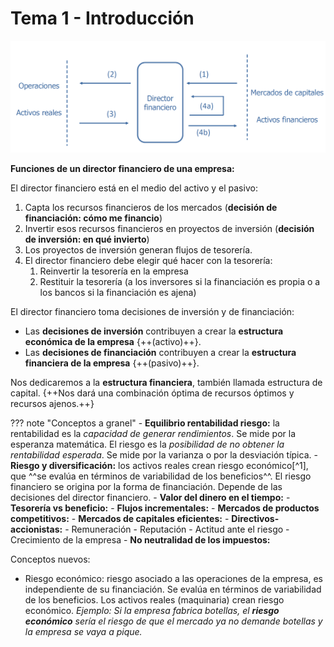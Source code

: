 # Tema 1 - Introducción

![img](images/tema-1/conceptos-y-fundamentos-teoricos.png)

**Funciones de un director financiero de una empresa:**

El director financiero está en el medio del activo y el pasivo:

1. Capta los recursos financieros de los mercados (**decisión de financiación: cómo me financio**)
2. Invertir esos recursos financieros en proyectos de inversión (**decisión de inversión: en qué invierto**)
3. Los proyectos de inversión generan flujos de tesorería.
4. El director financiero debe elegir qué hacer con la tesorería:
      1. Reinvertir la tesorería en la empresa
      2. Restituir la tesorería (a los inversores si la financiación es propia o a los bancos si la financiación es ajena)

El director financiero toma decisiones de inversión y de financiación:

- Las **decisiones de inversión** contribuyen a crear la **estructura económica de la empresa** {++(activo)++}.
- Las **decisiones de financiación** contribuyen a crear la **estructura financiera de la empresa** {++(pasivo)++}.

Nos dedicaremos a la **estructura financiera**, también llamada estructura de capital. {++Nos dará una combinación óptima de recursos óptimos y recursos ajenos.++}

??? note "Conceptos a granel"
    - **Equilibrio rentabilidad riesgo:** la rentabilidad es la *capacidad de generar rendimientos*. Se mide por la esperanza matemática. El riesgo es la *posibilidad de no obtener la rentabilidad esperada*. Se mide por la varianza o por la desviación típica.
    - **Riesgo y diversificación:** los activos reales crean riesgo económico[^1], que ^^se evalúa en términos de variabilidad de los beneficios^^. El riesgo financiero se origina por la forma de financiación. Depende de las decisiones del director financiero.
    - **Valor del dinero en el tiempo:**
    - **Tesorería vs beneficio:**
    - **Flujos incrementales:**
    - **Mercados de productos competitivos:**
    - **Mercados de capitales eficientes:**
    - **Directivos-accionistas:**
        - Remuneración
        - Reputación
        - Actitud ante el riesgo
        - Crecimiento de la empresa
    - **No neutralidad de los impuestos:**

Conceptos nuevos:

- Riesgo económico: riesgo asociado a las operaciones de la empresa, es independiente de su financiación. Se evalúa en términos de variabilidad de los beneficios. Los activos reales (maquinaria) crean riesgo económico. *Ejemplo: Si la empresa fabrica botellas, el **riesgo económico** sería el riesgo de que el mercado ya no demande botellas y la empresa se vaya a pique.*
